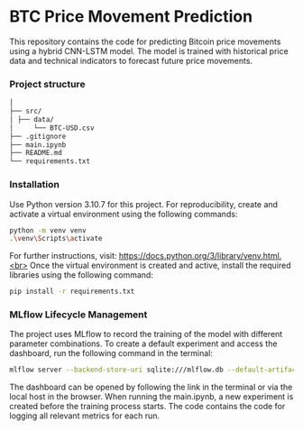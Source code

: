 # BTC Price Movement Prediction

This repository contains the code for predicting Bitcoin price movements using a hybrid CNN-LSTM model. The model is trained with historical price data and technical indicators to forecast future price movements.

### Project structure

```bash
│
├── src/
│ ├── data/
│     └── BTC-USD.csv
├── .gitignore
├── main.ipynb
├── README.md
└── requirements.txt
```
### Installation
Use Python version 3.10.7 for this project. For reproducibility, create and activate a virtual environment using the following commands:
```bash
python -m venv venv
.\venv\Scripts\activate
```
For further instructions, visit: https://docs.python.org/3/library/venv.html.<br>
Once the virtual environment is created and active, install the required libraries using the following command:

```bash
pip install -r requirements.txt
````

### MLflow Lifecycle Management

The project uses MLflow to record the training of the model with different parameter combinations. To create a default experiment and access the dashboard, run the following command in the terminal:

```bash
mlflow server --backend-store-uri sqlite:///mlflow.db --default-artifact-root ./mlruns --host 127.0.0.1 --port 8080
```
The dashboard can be opened by following the link in the terminal or via the local host in the browser.
When running the main.ipynb, a new experiment is created before the training process starts. The code contains the code for logging all relevant metrics for each run.